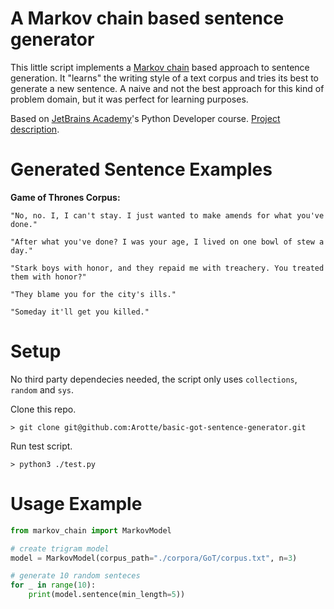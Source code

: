 # A Markov chain based sentence generator


This little script implements a [Markov chain](https://en.wikipedia.org/wiki/Markov_chain) based approach to sentence generation. It "learns" the writing style of a text corpus and tries its best to generate a new sentence. A naive and not the best approach for this kind of problem domain, but it was perfect for learning purposes.

Based on [JetBrains Academy](https://hyperskill.org/)'s Python Developer course. [Project description](https://hyperskill.org/projects/134).

# Generated Sentence Examples

**Game of Thrones Corpus:**
```
"No, no. I, I can't stay. I just wanted to make amends for what you've done."

"After what you've done? I was your age, I lived on one bowl of stew a day."

"Stark boys with honor, and they repaid me with treachery. You treated them with honor?"

"They blame you for the city's ills."   

"Someday it'll get you killed."
```

# Setup

No third party dependecies needed, the script only uses `collections`, `random` and `sys`.

Clone this repo.
```shell
> git clone git@github.com:Arotte/basic-got-sentence-generator.git
```

Run test script.
```shell
> python3 ./test.py
```

# Usage Example
```python
from markov_chain import MarkovModel

# create trigram model
model = MarkovModel(corpus_path="./corpora/GoT/corpus.txt", n=3)

# generate 10 random senteces
for _ in range(10):
    print(model.sentence(min_length=5))
```